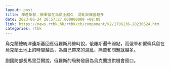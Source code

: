 ```yaml
---
layout: post
title: 澤連斯基：俄軍留在烏領土越久　混亂與痛苦越多
date: 2023-06-24 20:57:27.000000000 +08:00
link: https://news.rthk.hk/rthk/ch/component/k2/1706136-20230624.htm
categories: rthk
---
```


烏克蘭總統澤連斯基回應俄羅斯局勢時說，俄羅斯遍佈弱點，而俄軍和僱傭兵留在烏克蘭土地上的時間越長，為自己帶來的混亂、痛苦和問題就越多。

副國防部長馬里亞爾說，俄羅斯的局勢發展為烏克蘭提供機會窗口。
